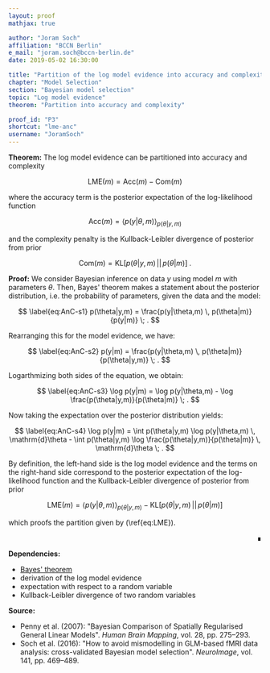 ```yaml
---
layout: proof
mathjax: true

author: "Joram Soch"
affiliation: "BCCN Berlin"
e_mail: "joram.soch@bccn-berlin.de"
date: 2019-05-02 16:30:00

title: "Partition of the log model evidence into accuracy and complexity"
chapter: "Model Selection"
section: "Bayesian model selection"
topic: "Log model evidence"
theorem: "Partition into accuracy and complexity"

proof_id: "P3"
shortcut: "lme-anc"
username: "JoramSoch"
---
```



**Theorem:** The log model evidence can be partitioned into accuracy and complexity

$$ \label{eq:LME}
\mathrm{LME}(m) = \mathrm{Acc}(m) - \mathrm{Com}(m)
$$

where the accuracy term is the posterior expectation of the log-likelihood function

$$ \label{eq:Acc}
\mathrm{Acc}(m) = \left\langle p(y|\theta,m) \right\rangle_{p(\theta|y,m)}
$$

and the complexity penalty is the Kullback-Leibler divergence of posterior from prior

$$ \label{eq:Com}
\mathrm{Com}(m) = \mathrm{KL} \left[ p(\theta|y,m) \, || \, p(\theta|m) \right] \; .
$$


**Proof:** We consider Bayesian inference on data $y$ using model $m$ with parameters $\theta$. Then, Bayes' theorem makes a statement about the posterior distribution, i.e. the probability of parameters, given the data and the model:

$$ \label{eq:AnC-s1}
p(\theta|y,m) = \frac{p(y|\theta,m) \, p(\theta|m)}{p(y|m)} \; .
$$

Rearranging this for the model evidence, we have:

$$ \label{eq:AnC-s2}
p(y|m) = \frac{p(y|\theta,m) \, p(\theta|m)}{p(\theta|y,m)} \; .
$$

Logarthmizing both sides of the equation, we obtain:

$$ \label{eq:AnC-s3}
\log p(y|m) = \log p(y|\theta,m) - \log \frac{p(\theta|y,m)}{p(\theta|m)} \; .
$$

Now taking the expectation over the posterior distribution yields:

$$ \label{eq:AnC-s4}
\log p(y|m) = \int p(\theta|y,m) \log p(y|\theta,m) \, \mathrm{d}\theta - \int p(\theta|y,m) \log \frac{p(\theta|y,m)}{p(\theta|m)} \, \mathrm{d}\theta \; .
$$

By definition, the left-hand side is the log model evidence and the terms on the right-hand side correspond to the posterior expectation of the log-likelihood function and the Kullback-Leibler divergence of posterior from prior

$$ \label{eq:LME-AnC}
\mathrm{LME}(m) = \left\langle p(y|\theta,m) \right\rangle_{p(\theta|y,m)} - \mathrm{KL} \left[ p(\theta|y,m) \, || \, p(\theta|m) \right]
$$

which proofs the partition given by (\ref{eq:LME}).

<div align="right">&#8718;</div>


**Dependencies:**

- [Bayes' theorem](/Proofs/bayes-th.html)
- derivation of the log model evidence
- expectation with respect to a random variable
- Kullback-Leibler divergence of two random variables


**Source:**

- Penny et al. (2007): "Bayesian Comparison of Spatially Regularised General Linear Models". *Human Brain Mapping*, vol. 28, pp. 275–293.
- Soch et al. (2016): "How to avoid mismodelling in GLM-based fMRI data analysis: cross-validated Bayesian model selection". *NeuroImage*, vol. 141, pp. 469–489.